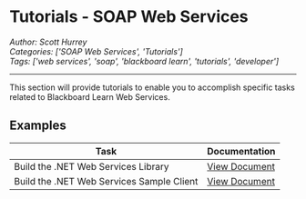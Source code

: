 # Tutorials - SOAP Web Services
*Author: Scott Hurrey*  
*Categories: ['SOAP Web Services', 'Tutorials']*  
*Tags: ['web services', 'soap', 'blackboard learn', 'tutorials', 'developer']*  
<hr />
This section will provide tutorials to enable you to accomplish specific tasks
related to Blackboard Learn Web Services.

## Examples

Task | Documentation
---|---
Build the .NET Web Services Library | [View Document](Tutorial:%20Build%20The%20C#%20SOAP%20Sample%20Library.md)
Build the .NET Web Services Sample Client | [View Document](Tutorial:%20Build%20The%20C#%20SOAP%20Sample%20Client.md)

